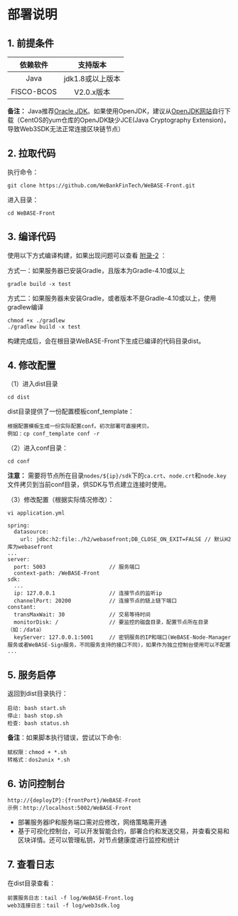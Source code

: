 # 部署说明

## 1. 前提条件

| 依赖软件 | 支持版本 |
| :-: | :-: |
| Java | jdk1.8或以上版本 |
| FISCO-BCOS | V2.0.x版本 |

**备注：** Java推荐[Oracle JDK](./appendix.html#java)。如果使用OpenJDK，建议从[OpenJDK网站](https://jdk.java.net/java-se-ri/8)自行下载（CentOS的yum仓库的OpenJDK缺少JCE(Java Cryptography Extension)，导致Web3SDK无法正常连接区块链节点）

## 2. 拉取代码
执行命令：
```
git clone https://github.com/WeBankFinTech/WeBASE-Front.git
```

进入目录：

```
cd WeBASE-Front
```

## 3. 编译代码

使用以下方式编译构建，如果出现问题可以查看 [附录-2](./appendix.html#id3) ：

方式一：如果服务器已安装Gradle，且版本为Gradle-4.10或以上

```shell
gradle build -x test
```

方式二：如果服务器未安装Gradle，或者版本不是Gradle-4.10或以上，使用gradlew编译

```shell
chmod +x ./gradlew
./gradlew build -x test
```

构建完成后，会在根目录WeBASE-Front下生成已编译的代码目录dist。

## 4. 修改配置

（1）进入dist目录

```
cd dist
```

dist目录提供了一份配置模板conf_template：

```
根据配置模板生成一份实际配置conf。初次部署可直接拷贝。
例如：cp conf_template conf -r
```

（2）进入conf目录：

```shell
cd conf
```

**注意：** 需要将节点所在目录`nodes/${ip}/sdk`下的`ca.crt`、`node.crt`和`node.key`文件拷贝到当前conf目录，供SDK与节点建立连接时使用。

（3）修改配置（根据实际情况修改）：

```
vi application.yml
```

``` 
spring:
  datasource:
    url: jdbc:h2:file:./h2/webasefront;DB_CLOSE_ON_EXIT=FALSE // 默认H2库为webasefront
...
server: 
  port: 5003                    // 服务端口
  context-path: /WeBASE-Front
sdk: 
  ...
  ip: 127.0.0.1                 // 连接节点的监听ip
  channelPort: 20200            // 连接节点的链上链下端口
constant:  
  transMaxWait: 30              // 交易等待时间
  monitorDisk: /                // 要监控的磁盘目录，配置节点所在目录（如：/data）
  keyServer: 127.0.0.1:5001     // 密钥服务的IP和端口(WeBASE-Node-Manager服务或者WeBASE-Sign服务，不同服务支持的接口不同)，如果作为独立控制台使用可以不配置
...
```

## 5. 服务启停

返回到dist目录执行：
```shell
启动: bash start.sh
停止: bash stop.sh
检查: bash status.sh
```
**备注**：如果脚本执行错误，尝试以下命令:

```
赋权限：chmod + *.sh
转格式：dos2unix *.sh
```

## 6. 访问控制台

```
http://{deployIP}:{frontPort}/WeBASE-Front
示例：http://localhost:5002/WeBASE-Front
```

- 部署服务器IP和服务端口需对应修改，网络策略需开通
- 基于可视化控制台，可以开发智能合约，部署合约和发送交易，并查看交易和区块详情。还可以管理私钥，对节点健康度进行监控和统计

## 7. 查看日志

在dist目录查看：

```
前置服务日志：tail -f log/WeBASE-Front.log
web3连接日志：tail -f log/web3sdk.log
```